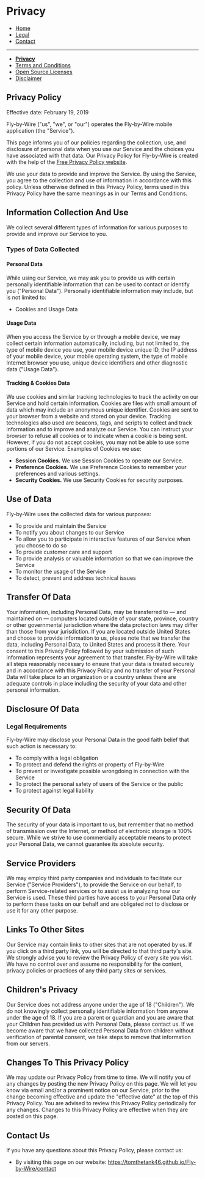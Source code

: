# Privacy


- [Home](https://tomthetank46.github.io/Fly-by-Wire/index)
- [Legal](https://tomthetank46.github.io/Fly-by-Wire/legal)
- [Contact](https://tomthetank46.github.io/Fly-by-Wire/contact)

***

- **[Privacy](https://tomthetank46.github.io/Fly-by-Wire/privacy)**
- [Terms and Conditions](https://tomthetank46.github.io/Fly-by-Wire/terms)
- [Open Source Licenses](https://tomthetank46.github.io/Fly-by-Wire/licenses)
- [Disclaimer](https://tomthetank46.github.io/Fly-by-Wire/disclaimer)

## Privacy Policy

Effective date: February 19, 2019


Fly-by-Wire ("us", "we", or "our") operates the Fly-by-Wire mobile application (the "Service").

This page informs you of our policies regarding the collection, use, and disclosure of personal data when you use our Service and the choices you have associated with that data. Our Privacy Policy  for Fly-by-Wire is created with the help of the [Free Privacy Policy website](https://www.freeprivacypolicy.com/).

We use your data to provide and improve the Service. By using the Service, you agree to the collection and use of information in accordance with this policy. Unless otherwise defined in this Privacy Policy, terms used in this Privacy Policy have the same meanings as in our Terms and Conditions.


## Information Collection And Use

We collect several different types of information for various purposes to provide and improve our Service to you.

### Types of Data Collected

#### Personal Data

While using our Service, we may ask you to provide us with certain personally identifiable information that can be used to contact or identify you ("Personal Data"). Personally identifiable information may include, but is not limited to:

- Cookies and Usage Data


#### Usage Data

When you access the Service by or through a mobile device, we may collect certain information automatically, including, but not limited to, the type of mobile device you use, your mobile device unique ID, the IP address of your mobile device, your mobile operating system, the type of mobile Internet browser you use, unique device identifiers and other diagnostic data ("Usage Data").

#### Tracking & Cookies Data
We use cookies and similar tracking technologies to track the activity on our Service and hold certain information.
Cookies are files with small amount of data which may include an anonymous unique identifier. Cookies are sent to your browser from a website and stored on your device. Tracking technologies also used are beacons, tags, and scripts to collect and track information and to improve and analyze our Service.
You can instruct your browser to refuse all cookies or to indicate when a cookie is being sent. However, if you do not accept cookies, you may not be able to use some portions of our Service.
Examples of Cookies we use:

- **Session Cookies.** We use Session Cookies to operate our Service.
- **Preference Cookies.** We use Preference Cookies to remember your preferences and various settings.
- **Security Cookies.** We use Security Cookies for security purposes.

## Use of Data
    
Fly-by-Wire uses the collected data for various purposes:  
- To provide and maintain the Service
- To notify you about changes to our Service
- To allow you to participate in interactive features of our Service when you choose to do so
- To provide customer care and support
- To provide analysis or valuable information so that we can improve the Service
- To monitor the usage of the Service
- To detect, prevent and address technical issues

## Transfer Of Data
Your information, including Personal Data, may be transferred to — and maintained on — computers located outside of your state, province, country or other governmental jurisdiction where the data protection laws may differ than those from your jurisdiction.
If you are located outside United States and choose to provide information to us, please note that we transfer the data, including Personal Data, to United States and process it there.
Your consent to this Privacy Policy followed by your submission of such information represents your agreement to that transfer.
Fly-by-Wire will take all steps reasonably necessary to ensure that your data is treated securely and in accordance with this Privacy Policy and no transfer of your Personal Data will take place to an organization or a country unless there are adequate controls in place including the security of your data and other personal information.

## Disclosure Of Data

### Legal Requirements
Fly-by-Wire may disclose your Personal Data in the good faith belief that such action is necessary to:
- To comply with a legal obligation
- To protect and defend the rights or property of Fly-by-Wire
- To prevent or investigate possible wrongdoing in connection with the Service
- To protect the personal safety of users of the Service or the public
- To protect against legal liability

## Security Of Data
The security of your data is important to us, but remember that no method of transmission over the Internet, or method of electronic storage is 100% secure. While we strive to use commercially acceptable means to protect your Personal Data, we cannot guarantee its absolute security.

## Service Providers
We may employ third party companies and individuals to facilitate our Service ("Service Providers"), to provide the Service on our behalf, to perform Service-related services or to assist us in analyzing how our Service is used.
These third parties have access to your Personal Data only to perform these tasks on our behalf and are obligated not to disclose or use it for any other purpose.



## Links To Other Sites
Our Service may contain links to other sites that are not operated by us. If you click on a third party link, you will be directed to that third party's site. We strongly advise you to review the Privacy Policy of every site you visit.
We have no control over and assume no responsibility for the content, privacy policies or practices of any third party sites or services.


## Children's Privacy
Our Service does not address anyone under the age of 18 ("Children").
We do not knowingly collect personally identifiable information from anyone under the age of 18. If you are a parent or guardian and you are aware that your Children has provided us with Personal Data, please contact us. If we become aware that we have collected Personal Data from children without verification of parental consent, we take steps to remove that information from our servers.


## Changes To This Privacy Policy
We may update our Privacy Policy from time to time. We will notify you of any changes by posting the new Privacy Policy on this page.
We will let you know via email and/or a prominent notice on our Service, prior to the change becoming effective and update the "effective date" at the top of this Privacy Policy.
You are advised to review this Privacy Policy periodically for any changes. Changes to this Privacy Policy are effective when they are posted on this page.


## Contact Us
If you have any questions about this Privacy Policy, please contact us:
- By visiting this page on our website: https://tomthetank46.github.io/Fly-by-Wire/contact
